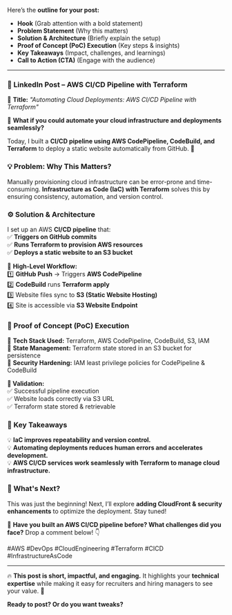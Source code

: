 

Here’s the **outline for your post:**  
- **Hook** (Grab attention with a bold statement)  
- **Problem Statement** (Why this matters)  
- **Solution & Architecture** (Briefly explain the setup)  
- **Proof of Concept (PoC) Execution** (Key steps & insights)  
- **Key Takeaways** (Impact, challenges, and learnings)  
- **Call to Action (CTA)** (Engage with the audience)  

---

### **🚀 LinkedIn Post – AWS CI/CD Pipeline with Terraform**  

🔹 **Title:** _"Automating Cloud Deployments: AWS CI/CD Pipeline with Terraform"_

📢 **What if you could automate your cloud infrastructure and deployments seamlessly?**  

Today, I built a **CI/CD pipeline using AWS CodePipeline, CodeBuild, and Terraform** to deploy a static website automatically from GitHub. 🚀  

### **💡 Problem: Why This Matters?**  
Manually provisioning cloud infrastructure can be error-prone and time-consuming. **Infrastructure as Code (IaC) with Terraform** solves this by ensuring consistency, automation, and version control.  

### **⚙ Solution & Architecture**  
I set up an AWS **CI/CD pipeline** that:  
✅ **Triggers on GitHub commits**  
✅ **Runs Terraform to provision AWS resources**  
✅ **Deploys a static website to an S3 bucket**  

🔹 **High-Level Workflow:**  
1️⃣ **GitHub Push** → Triggers **AWS CodePipeline**  
2️⃣ **CodeBuild** runs **Terraform apply**  
3️⃣ Website files sync to **S3 (Static Website Hosting)**  
4️⃣ Site is accessible via **S3 Website Endpoint**  

### **🔬 Proof of Concept (PoC) Execution**  
🔹 **Tech Stack Used:** Terraform, AWS CodePipeline, CodeBuild, S3, IAM  
🔹 **State Management:** Terraform state stored in an S3 bucket for persistence  
🔹 **Security Hardening:** IAM least privilege policies for CodePipeline & CodeBuild  

**🔎 Validation:**  
✅ Successful pipeline execution  
✅ Website loads correctly via S3 URL  
✅ Terraform state stored & retrievable  

### **🚀 Key Takeaways**  
💡 **IaC improves repeatability and version control.**  
💡 **Automating deployments reduces human errors and accelerates development.**  
💡 **AWS CI/CD services work seamlessly with Terraform to manage cloud infrastructure.**  

### **📢 What's Next?**  
This was just the beginning! Next, I’ll explore **adding CloudFront & security enhancements** to optimize the deployment. Stay tuned!  

🔹 **Have you built an AWS CI/CD pipeline before? What challenges did you face?** Drop a comment below! 👇  

#AWS #DevOps #CloudEngineering #Terraform #CICD #InfrastructureAsCode  

---

🔥 **This post is short, impactful, and engaging.** It highlights your **technical expertise** while making it easy for recruiters and hiring managers to see your value. 🚀  

**Ready to post? Or do you want tweaks?**